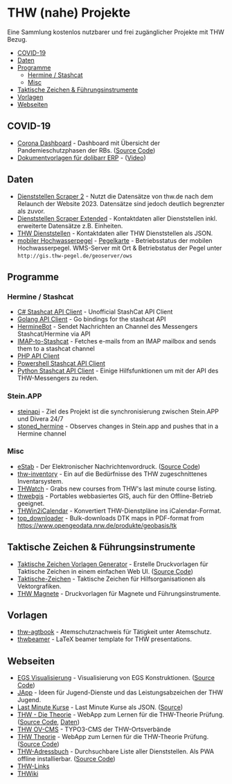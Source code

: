 # THW (nahe) Projekte

Eine Sammlung kostenlos nutzbarer und frei zugänglicher Projekte mit THW Bezug.


* [COVID-19](#covid-19)
* [Daten](#daten)
* [Programme](#programme)
  * [Hermine / Stashcat](#hermine-stashcat)
  * [Misc](#misc)
* [Taktische Zeichen & Führungsinstrumente](#taktische-zeichen-&-führungsinstrumente)
* [Vorlagen](#vorlagen)
* [Webseiten](#webseiten)

## COVID-19
* [Corona Dashboard](https://corona.thw-bornheim.de/) - Dashboard mit Übersicht der Pandemieschutzphasen der RBs. ([Source Code](https://gitlab.com/bigo8525/thw-corona-dashboard))
* [Dokumentvorlagen für dolibarr ERP](https://git.blubbfish.net/Php/dolibarr) - ([Video](https://media.ccc.de/v/froscon2020-2582-open_source_im_katastrophenschutz))

## Daten
* [Dienststellen Scraper 2](https://gitlab.com/Manuel_Raven/thw-dienststellen-scraper2) - Nutzt die Datensätze von thw.de nach dem Relaunch der Website 2023. Datensätze sind jedoch deutlich begrenzter als zuvor.
* [Dienststellen Scraper Extended](https://gitlab.com/Manuel_Raven/dienststellen-scraper-extended) - Kontaktdaten aller Dienststellen inkl. erweiterte Datensätze z.B. Einheiten.
* [THW Dienststellen](https://git.ovcms.thw.de/git-api-aggregation/thw-dienststellen) - Kontaktdaten aller THW Dienststellen als JSON.
* [mobiler Hochwasserpegel](https://thwiki.org/t=Mobiler_Hochwasserpegel) - [Pegelkarte](http://thw-pegel.de/pegelkarte.php) - Betriebsstatus der mobilen Hochwasserpegel. WMS-Server mit Ort & Betriebstatus der Pegel unter `http://gis.thw-pegel.de/geoserver/ows`

## Programme

### Hermine / Stashcat
* [C# Stashcat API Client](https://github.com/heinrich-ulbricht/stashcat-api-client) - Unofficial StashCat API Client
* [Golang API Client](https://codeberg.org/aeberhardt/gostashcat) - Go bindings for the stashcat API
* [HermineBot](https://github.com/sebiw/HermineBot) - Sendet Nachrichten an Channel des Messengers Stashcat/Hermine via API
* [IMAP-to-Stashcat](https://gitlab.com/C0FFEEC0FFEE/imap-to-stashcat) - Fetches e-mails from an IMAP mailbox and sends them to a stashcat channel
* [PHP API Client](https://gitlab.n-tools.de/Dirk/hermineConnectPHP)
* [Powershell Stashcat API Client](https://github.com/lksmrl/hermine-stashcat-ps)
* [Python Stashcat API Client](https://gitlab.com/aeberhardt/stashcat-api-client) - Einige Hilfsfunktionen um mit der API des THW-Messengers zu reden.

### Stein.APP
* [steinapi](https://github.com/oscarminus/steinapi) - Ziel des Projekt ist die synchronisierung zwischen Stein.APP und Divera 24/7
* [stoned_hermine](https://github.com/peacekiller/stoned_hermine) - Observes changes in Stein.app and pushes that in a Hermine channel

### Misc
* [eStab](https://www.estab.de/) - Der Elektronischer Nachrichtenvordruck. ([Source Code](https://sourceforge.net/projects/estab/))
* [thw-inventory](https://github.com/mziech/thw-inventory) - Ein auf die Bedürfnisse des THW zugeschnittenes Inventarsystem.
* [THWatch](https://github.com/farhaven/THWatch) - Grabs new courses from THW's last minute course listing.
* [thwebgis](https://gitlab.meier-tkn.de/thw/webgis/thwebgis) - Portables webbasiertes GIS, auch für den Offline-Betrieb geeignet.
* [THWin2iCalendar](https://github.com/real-or-random/thwin2icalendar) - Konvertiert THW-Dienstpläne ins iCalendar-Format.
* [top_downloader](https://github.com/dmth/top_downloader) - Bulk-downloads DTK maps in PDF-format from https://www.opengeodata.nrw.de/produkte/geobasis/tk

## Taktische Zeichen & Führungsinstrumente
* [Taktische Zeichen Vorlagen Generator](https://taktische-zeichen.org/) - Erstelle Druckvorlagen für Taktische Zeichen in einem einfachen Web UI. ([Source Code](https://gitlab.com/tristanlins/taktische-zeichen-vorlagen-generator))
* [Taktische-Zeichen](https://github.com/jonas-koeritz/Taktische-Zeichen) - Taktische Zeichen für Hilfsorganisationen als Vektorgrafiken.
* [THW Magnete](https://thw-magnete.de/) - Druckvorlagen für Magnete und Führungsinstrumente.

## Vorlagen
* [thw-agtbook](https://github.com/rwolke/thw-agtbook) - Atemschutznachweis für Tätigkeit unter Atemschutz.
* [thwbeamer](https://github.com/azhural/thwbeamer) - LaTeX beamer template for THW presentations.

## Webseiten
* [EGS Visualisierung](https://rwolke.github.io/thw-egs/) - Visualisierung von EGS Konstruktionen. ([Source Code](https://github.com/rwolke/thw-egs))
* [JApp](https://japp.thw-jugend.de) - Ideen für Jugend-Dienste und das Leistungsabzeichen der THW Jugend.
* [Last Minute Kurse](https://noordsestern.gitlab.io/thw-kurse/last_minute.json) - Last Minute Kurse als JSON. ([Source](https://gitlab.com/noordsestern/thw-kurse))
* [THW - Die Theorie](https://thw-theorie.de/) - WebApp zum Lernen für die THW-Theorie Prüfung. ([Source Code](https://gitlab.kb-dev.net/thw-theorie/thw-theorie-web), [Daten](https://gitlab.kb-dev.net/thw-theorie/thw-theorie-database))
* [THW OV-CMS](https://doku.ov-cms.thw.de) - TYPO3-CMS der THW-Ortsverbände
* [THW Theorie](http://rwolke.github.io/thw-theorie/) - WebApp zum Lernen für die THW-Theorie Prüfung. ([Source Code](https://github.com/rwolke/thw-theorie))
* [THW-Adressbuch](https://thw-adressbuch.meldestein.de) - Durchsuchbare Liste aller Dienststellen. Als PWA offline installierbar. ([Source Code](https://gitlab.com/Manuel_Raven/thw-adressbuch))
* [THW-Links](https://github.com/hdrees/THW-Links)
* [THWiki](https://thwiki.org)
